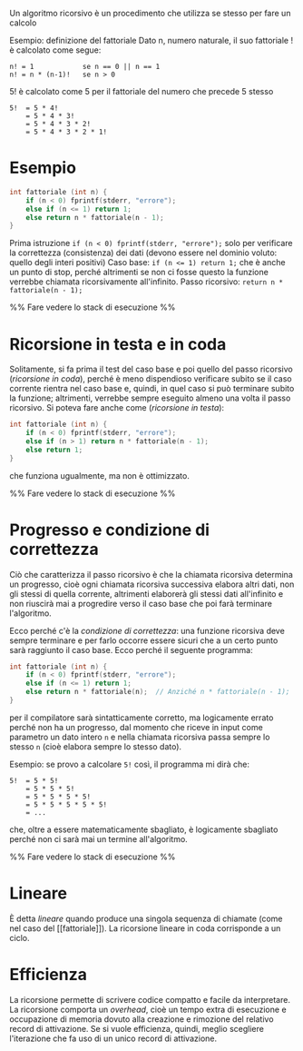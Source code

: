 Un algoritmo ricorsivo è un procedimento che utilizza se stesso per fare un calcolo

Esempio: definizione del fattoriale
Dato n, numero naturale, il suo fattoriale ! è calcolato come segue:
```
n! = 1            se n == 0 || n == 1
n! = n * (n-1)!   se n > 0
```

5! è calcolato come 5 per il fattoriale del numero che precede 5 stesso
```
5!	= 5 * 4!
	= 5 * 4 * 3!
	= 5 * 4 * 3 * 2!
	= 5 * 4 * 3 * 2 * 1!
```

# Esempio

```c
int fattoriale (int n) {
	if (n < 0) fprintf(stderr, "errore");
	else if (n <= 1) return 1;
	else return n * fattoriale(n - 1);
}
```

Prima istruzione `if (n < 0) fprintf(stderr, "errore");` solo per verificare la correttezza (consistenza) dei dati (devono essere nel dominio voluto: quello degli interi positivi)
Caso base: `if (n <= 1) return 1;` che è anche un punto di stop, perché altrimenti se non ci fosse questo la funzione verrebbe chiamata ricorsivamente all'infinito.
Passo ricorsivo: `return n * fattoriale(n - 1);`

%% Fare vedere lo stack di esecuzione %%

# Ricorsione in testa e in coda

Solitamente, si fa prima il test del caso base e poi quello del passo ricorsivo (_ricorsione in coda_), perché è meno dispendioso verificare subito se il caso corrente rientra nel caso base e, quindi, in quel caso si può terminare subito la funzione; altrimenti, verrebbe sempre eseguito almeno una volta il passo ricorsivo. Si poteva fare anche come (_ricorsione in testa_):
```c
int fattoriale (int n) {
	if (n < 0) fprintf(stderr, "errore");
	else if (n > 1) return n * fattoriale(n - 1);
	else return 1;
}
```
che funziona ugualmente, ma non è ottimizzato.

%% Fare vedere lo stack di esecuzione %%

# Progresso e condizione di correttezza

Ciò che caratterizza il passo ricorsivo è che la chiamata ricorsiva determina un progresso, cioè ogni chiamata ricorsiva successiva elabora altri dati, non gli stessi di quella corrente, altrimenti elaborerà gli stessi dati all'infinito e non riuscirà mai a progredire verso il caso base che poi farà terminare l'algoritmo.

Ecco perché c'è la _condizione di correttezza_: una funzione ricorsiva deve sempre terminare e per farlo occorre essere sicuri che a un certo punto sarà raggiunto il caso base. Ecco perché il seguente programma:
```c
int fattoriale (int n) {
	if (n < 0) fprintf(stderr, "errore");
	else if (n <= 1) return 1;
	else return n * fattoriale(n);  // Anziché n * fattoriale(n - 1);
}
```
per il compilatore sarà sintatticamente corretto, ma logicamente errato perché non ha un progresso, dal momento che riceve in input come parametro un dato intero `n` e nella chiamata ricorsiva passa sempre lo stesso `n` (cioè elabora sempre lo stesso dato).

Esempio: se provo a calcolare `5!` così, il programma mi dirà che:
```
5!	= 5 * 5!
	= 5 * 5 * 5!
	= 5 * 5 * 5 * 5!
	= 5 * 5 * 5 * 5 * 5!
	= ...
```
che, oltre a essere matematicamente sbagliato, è logicamente sbagliato perché non ci sarà mai un termine all'algoritmo.

%% Fare vedere lo stack di esecuzione %%

# Lineare

È detta _lineare_ quando produce una singola sequenza di chiamate (come nel caso del [[fattoriale]]). La ricorsione lineare in coda corrisponde a un ciclo.

# Efficienza

La ricorsione permette di scrivere codice compatto e facile da interpretare.
La ricorsione comporta un _overhead_, cioè un tempo extra di esecuzione e occupazione di memoria dovuto alla creazione e rimozione del relativo record di attivazione. Se si vuole efficienza, quindi, meglio scegliere l'iterazione che fa uso di un unico record di attivazione.